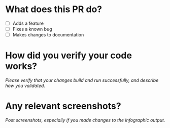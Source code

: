 # What does this PR do?
- [ ] Adds a feature
- [ ] Fixes a known bug
- [ ] Makes changes to documentation

# How did you verify your code works?
_Please verify that your changes build and run successfully, and describe how you validated._

# Any relevant screenshots?
_Post screenshots, especially if you made changes to the infographic output._
